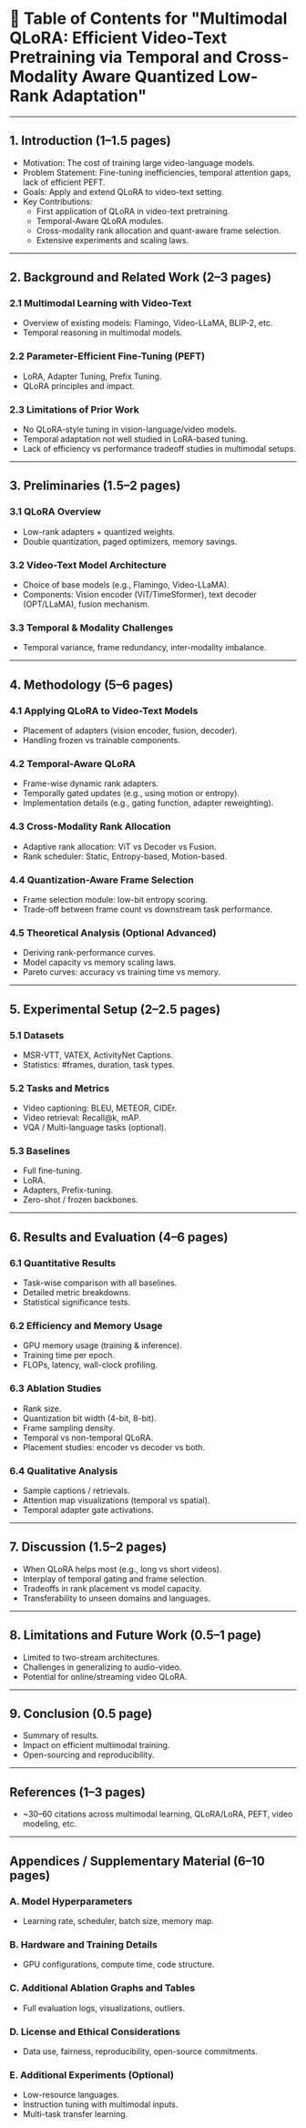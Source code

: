 # 📄 Table of Contents for "Multimodal QLoRA: Efficient Video-Text Pretraining via Temporal and Cross-Modality Aware Quantized Low-Rank Adaptation"

---

## 1. Introduction (1–1.5 pages)
- Motivation: The cost of training large video-language models.
- Problem Statement: Fine-tuning inefficiencies, temporal attention gaps, lack of efficient PEFT.
- Goals: Apply and extend QLoRA to video-text setting.
- Key Contributions:
  - First application of QLoRA in video-text pretraining.
  - Temporal-Aware QLoRA modules.
  - Cross-modality rank allocation and quant-aware frame selection.
  - Extensive experiments and scaling laws.

---

## 2. Background and Related Work (2–3 pages)
### 2.1 Multimodal Learning with Video-Text
- Overview of existing models: Flamingo, Video-LLaMA, BLIP-2, etc.
- Temporal reasoning in multimodal models.

### 2.2 Parameter-Efficient Fine-Tuning (PEFT)
- LoRA, Adapter Tuning, Prefix Tuning.
- QLoRA principles and impact.

### 2.3 Limitations of Prior Work
- No QLoRA-style tuning in vision-language/video models.
- Temporal adaptation not well studied in LoRA-based tuning.
- Lack of efficiency vs performance tradeoff studies in multimodal setups.

---

## 3. Preliminaries (1.5–2 pages)
### 3.1 QLoRA Overview
- Low-rank adapters + quantized weights.
- Double quantization, paged optimizers, memory savings.

### 3.2 Video-Text Model Architecture
- Choice of base models (e.g., Flamingo, Video-LLaMA).
- Components: Vision encoder (ViT/TimeSformer), text decoder (OPT/LLaMA), fusion mechanism.

### 3.3 Temporal & Modality Challenges
- Temporal variance, frame redundancy, inter-modality imbalance.

---

## 4. Methodology (5–6 pages)

### 4.1 Applying QLoRA to Video-Text Models
- Placement of adapters (vision encoder, fusion, decoder).
- Handling frozen vs trainable components.

### 4.2 Temporal-Aware QLoRA
- Frame-wise dynamic rank adapters.
- Temporally gated updates (e.g., using motion or entropy).
- Implementation details (e.g., gating function, adapter reweighting).

### 4.3 Cross-Modality Rank Allocation
- Adaptive rank allocation: ViT vs Decoder vs Fusion.
- Rank scheduler: Static, Entropy-based, Motion-based.

### 4.4 Quantization-Aware Frame Selection
- Frame selection module: low-bit entropy scoring.
- Trade-off between frame count vs downstream task performance.

### 4.5 Theoretical Analysis (Optional Advanced)
- Deriving rank-performance curves.
- Model capacity vs memory scaling laws.
- Pareto curves: accuracy vs training time vs memory.

---

## 5. Experimental Setup (2–2.5 pages)
### 5.1 Datasets
- MSR-VTT, VATEX, ActivityNet Captions.
- Statistics: #frames, duration, task types.

### 5.2 Tasks and Metrics
- Video captioning: BLEU, METEOR, CIDEr.
- Video retrieval: Recall@k, mAP.
- VQA / Multi-language tasks (optional).

### 5.3 Baselines
- Full fine-tuning.
- LoRA.
- Adapters, Prefix-tuning.
- Zero-shot / frozen backbones.

---

## 6. Results and Evaluation (4–6 pages)

### 6.1 Quantitative Results
- Task-wise comparison with all baselines.
- Detailed metric breakdowns.
- Statistical significance tests.

### 6.2 Efficiency and Memory Usage
- GPU memory usage (training & inference).
- Training time per epoch.
- FLOPs, latency, wall-clock profiling.

### 6.3 Ablation Studies
- Rank size.
- Quantization bit width (4-bit, 8-bit).
- Frame sampling density.
- Temporal vs non-temporal QLoRA.
- Placement studies: encoder vs decoder vs both.

### 6.4 Qualitative Analysis
- Sample captions / retrievals.
- Attention map visualizations (temporal vs spatial).
- Temporal adapter gate activations.

---

## 7. Discussion (1.5–2 pages)
- When QLoRA helps most (e.g., long vs short videos).
- Interplay of temporal gating and frame selection.
- Tradeoffs in rank placement vs model capacity.
- Transferability to unseen domains and languages.

---

## 8. Limitations and Future Work (0.5–1 page)
- Limited to two-stream architectures.
- Challenges in generalizing to audio-video.
- Potential for online/streaming video QLoRA.

---

## 9. Conclusion (0.5 page)
- Summary of results.
- Impact on efficient multimodal training.
- Open-sourcing and reproducibility.

---

## References (1–3 pages)
- ~30–60 citations across multimodal learning, QLoRA/LoRA, PEFT, video modeling, etc.

---

## Appendices / Supplementary Material (6–10 pages)
### A. Model Hyperparameters
- Learning rate, scheduler, batch size, memory map.

### B. Hardware and Training Details
- GPU configurations, compute time, code structure.

### C. Additional Ablation Graphs and Tables
- Full evaluation logs, visualizations, outliers.

### D. License and Ethical Considerations
- Data use, fairness, reproducibility, open-source commitments.

### E. Additional Experiments (Optional)
- Low-resource languages.
- Instruction tuning with multimodal inputs.
- Multi-task transfer learning.
